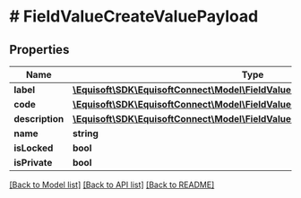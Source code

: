 # # FieldValueCreateValuePayload

## Properties

Name | Type | Description | Notes
------------ | ------------- | ------------- | -------------
**label** | [**\Equisoft\SDK\EquisoftConnect\Model\FieldValueLocalizedString**](FieldValueLocalizedString.md) |  |
**code** | [**\Equisoft\SDK\EquisoftConnect\Model\FieldValueCreateGroupPayloadDescription**](FieldValueCreateGroupPayloadDescription.md) |  | [optional]
**description** | [**\Equisoft\SDK\EquisoftConnect\Model\FieldValueCreateGroupPayloadDescription**](FieldValueCreateGroupPayloadDescription.md) |  | [optional]
**name** | **string** |  | [optional]
**isLocked** | **bool** |  | [optional]
**isPrivate** | **bool** |  | [optional]

[[Back to Model list]](../../README.md#models) [[Back to API list]](../../README.md#endpoints) [[Back to README]](../../README.md)
